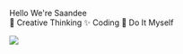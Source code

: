 Hello We're Saandee <br />
:high_brightness: Creative Thinking :sparkles: Coding :wrench: Do It Myself

<p align="left">
  <a href="https://skillicons.dev">
    <img src="https://skillicons.dev/icons?i=html,css,js,ts" />
  </a>
</p>
